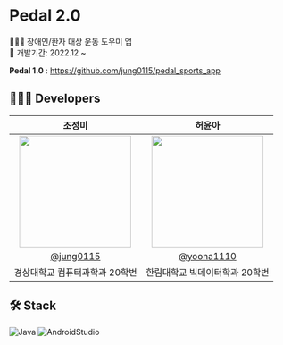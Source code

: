 # Pedal 2.0
👩🏻‍🦽 장애인/환자 대상 운동 도우미 앱  
📅 개발기간: 2022.12 ~  
  
**Pedal 1.0** : https://github.com/jung0115/pedal_sports_app  

## 👩🏻‍💻 Developers
| 조정미 | 허윤아 |                                                                                                               
| :---: | :---: |
| <img width="200px" src="https://avatars.githubusercontent.com/u/76805879?v=4" /> | <img width="200px" src="https://avatars.githubusercontent.com/u/101046600?v=4" /> |
|  [@jung0115](https://github.com/jung0115)  | [@yoona1110](https://github.com/yoona1110)  |
| 경상대학교 컴퓨터과학과 20학번 | 한림대학교 빅데이터학과 20학번 |

## 🛠️ Stack
![Java](https://img.shields.io/badge/Java-0D8AC7??style=plastic&logo=Java)
![AndroidStudio](https://img.shields.io/badge/Android_Studio-3DDC84??style=plastic&logo=android&logoColor=white)
